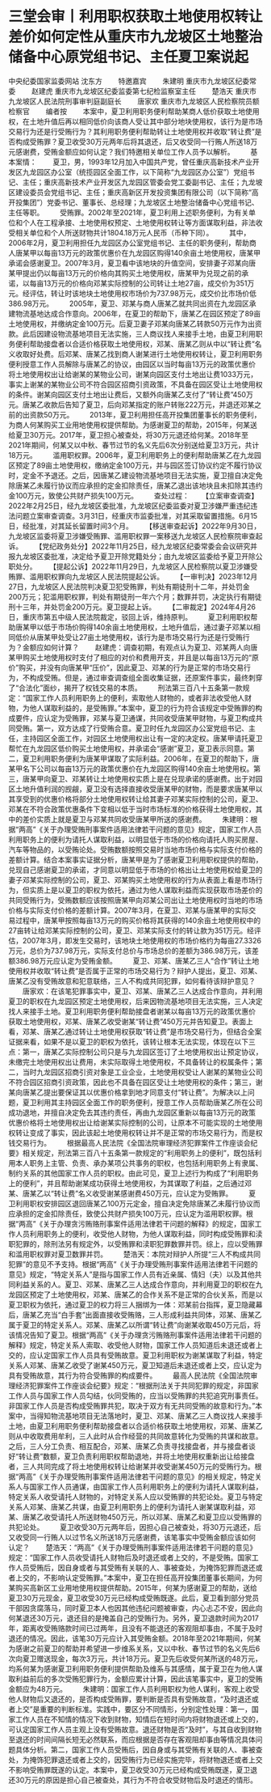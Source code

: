 # 三堂会审丨利用职权获取土地使用权转让差价如何定性从重庆市九龙坡区土地整治储备中心原党组书记、主任夏卫案说起

中央纪委国家监委网站 沈东方
　　特邀嘉宾
　　朱建明 重庆市九龙坡区纪委常委
　　赵建虎 重庆市九龙坡区纪委监委第七纪检监察室主任
　　楚浩天 重庆市九龙坡区人民法院刑事审判庭副庭长
　　唐家欢 重庆市九龙坡区人民检察院员额检察官
　　编者按
　　本案中，夏卫利用职务便利帮助某商人低价获取土地使用权，在土地升值后再以相同低价向该商人受让其中部分地块使用权，该行为是市场交易行为还是行受贿行为？其利用职务便利帮助转让土地使用权并收取“转让费”是否构成受贿罪？夏卫收受30万元两年后将其退还，后又收受同一行贿人所送18万元感谢费，受贿金额应如何认定？我们特邀相关单位工作人员予以解析。
　　基本案情：
　　夏卫，男，1993年12月加入中国共产党，曾任重庆高新技术产业开发区九龙园区办公室（统揽园区全面工作，以下简称“九龙园区办公室”）党组书记、主任；重庆高新技术产业开发区九龙园区管委会党工委副书记、主任；九龙坡区建设委员会党组书记、主任；重庆高新区开发投资集团有限公司（以下简称“高开投集团”）党委书记、董事长、总经理；九龙坡区土地整治储备中心党组书记、主任等职。
　　受贿罪。2002年至2021年，夏卫利用上述职务便利，为有关单位和个人在工程承接、土地使用权预定、土地使用权转让等方面谋取利益，非法收受相关单位和个人所送财物共计1804.18万元人民币（币种下同）。
　　其中，2006年2月，夏卫利用担任九龙园区办公室党组书记、主任的职务便利，帮助商人唐某甲以每亩13万元的政策优惠价在九龙园区购得140余亩土地使用权，唐某甲承诺会感谢夏卫。2007年3月，夏卫看中该地块的升值空间，安排妻子邓某向唐某甲提出仍以每亩13万元的价格向其购买土地使用权，唐某甲为兑现之前的承诺，以每亩13万元的价格向邓某实际控制的公司转让土地27亩，成交价为351万元。经评估，转让时该地块土地使用权市场价为737.98万元，成交价比市场价低386.98万元。
　　2005年，夏卫、邓某与商人唐某乙就共同出资在九龙园区承建物流基地达成合作意向。2006年，在夏卫的帮助下，唐某乙在园区预定了89亩土地使用权，并缴纳定金100万元。后夏卫妻子邓某向唐某乙转款50万元作为出资款。此后因建设物流基地项目无法实施，三人商议找人来接手土地，由夏卫利用职务便利帮助接盘者以合适价格获取土地使用权，邓某、唐某乙则从中以“转让费”名义收取好处费。后邓某、唐某乙找到商人谢某进行土地使用权转让，夏卫利用职务便利授意工作人员解除与唐某乙的协议，由园区以当时每亩13万元的政策优惠价将土地使用权出让给谢某的某物业公司，谢某向园区支付土地出让费1033万元，事实上谢某的某物业公司不符合园区招商引资政策，不具备在园区受让土地使用权的条件。谢某向园区支付土地出让费后，又额外向唐某乙支付了“转让费”450万元。唐某乙收款后告知了夏卫，后向邓某指定的账户转账222万元，并退还邓某之前的出资款50万元。
　　2013年，夏卫利用担任高开投集团董事长的职务便利，为商人何某购买工业用地使用权提供帮助。为感谢夏卫的帮助，2015年，何某送给夏卫30万元。2017年，夏卫担心被查处，将30万元退还给何某。2018年至2021年期间，何某又以中秋、春节过节的名义先后6次分别送给夏卫3万元，共计18万元。
　　滥用职权罪。2006年，夏卫利用职务上的便利帮助唐某乙在九龙园区预定了89亩土地使用权，缴纳定金100万元，并与园区签订协议约定不履行协议时，定金不予退还。之后，因唐某乙建设物流基地项目无法实施，夏卫擅自决定免除唐某乙未履行协议而应承担的定金扣除责任，唐某乙退出该地块且未扣除其违约金100万元，致使公共财产损失100万元。
　　查处过程：
　　【立案审查调查】2022年2月25日，经九龙坡区委批准，九龙坡区纪委监委对夏卫涉嫌严重违纪违法问题立案审查调查。3月31日，经重庆市监委批准，对其采取留置措施。6月15日，经批准，对其延长留置时间3个月。
　　【移送审查起诉】2022年9月30日，九龙坡区监委将夏卫涉嫌受贿罪、滥用职权罪一案移送九龙坡区人民检察院审查起诉。
　　【党纪政务处分】2022年11月25日，经九龙坡区纪委常委会会议研究并报九龙坡区委批准，决定给予夏卫开除党籍处分；由九龙坡区监委给予夏卫开除公职处分。
　　【提起公诉】2022年11月29日，九龙坡区人民检察院以夏卫涉嫌受贿罪、滥用职权罪向九龙坡区人民法院提起公诉。
　　【一审判决】2023年12月27日，九龙坡区人民法院判决夏卫犯受贿罪，判处有期徒刑十二年，并处罚金200万元；犯滥用职权罪，判处有期徒刑一年六个月；数罪并罚，决定执行有期徒刑十三年，并处罚金200万元。夏卫提起上诉。
　　【二审裁定】2024年4月26日，重庆市第五中级人民法院裁定，驳回上诉，维持原判。
　　夏卫利用职权帮助唐某甲以低于市场价购得140余亩土地使用权，土地升值后，通过妻子邓某以相同低价从唐某甲处受让27亩土地使用权，该行为是市场交易行为还是行受贿行为？金额应如何计算？
　　赵建虎：调查初期，有观点认为夏卫、邓某两人向唐某甲购买土地使用权时支付了相应的对价和费用开支，并且是以每亩13万元的“原价”购买，并没有向唐某甲“压价”，因此夏卫、邓某的行为是正常的市场交易行为，不构成受贿。但是，通过审查调查组全面收集证据，还原案件事实，最终刺穿了“合法化”面纱，揭开了权钱交易的本质。
　　刑法第三百八十五条第一款规定：“国家工作人员利用职务上的便利，索取他人财物的，或者非法收受他人财物，为他人谋取利益的，是受贿罪。”本案中，夏卫的行为符合该规定中受贿罪的构成要件，应认定为受贿罪，邓某与夏卫通谋，共同收受唐某甲财物，与夏卫构成共同受贿。第一，双方达成了行受贿合意。夏卫时任九龙园区办公室党组书记、主任，主持园区全面工作，对园区土地使用权出让有一定的决定权。唐某甲请托夏卫帮忙在九龙园区低价购买土地使用权，并承诺会“感谢”夏卫，夏卫表示同意。第二，夏卫利用职务便利为唐某甲谋取了实际利益。2006年，在夏卫的帮助下，唐某甲名下公司以每亩13万元的政策优惠价在九龙园区购得140余亩土地使用权。第三，唐某甲向夏卫、邓某转让土地使用权实质上是在兑现承诺的感谢费。出于对园区土地升值利润的觊觎，夏卫没有选择直接收受唐某甲的财物，而是要求唐某甲以其享受到的优惠价格将部分土地使用权转让给其妻子邓某实际控制的公司，夏卫、邓某在不符合政策优惠条件下变相以低于当时市场标准的价格获得土地使用权，其中的差价实质上就是夏卫与邓某共同收受唐某甲所送的感谢费。
　　朱建明：根据“两高”《关于办理受贿刑事案件适用法律若干问题的意见》规定，国家工作人员利用职务上的便利为请托人谋取利益，以明显低于市场的价格向请托人购买房屋、汽车等物品的，以受贿论处。受贿数额按照交易时当地市场价格与实际支付价格的差额计算。结合本案事实证据分析，唐某甲是为了感谢夏卫利用职权提供的帮助，兑现自己感谢夏卫的承诺，才同意以明显低于市场的价格出让土地使用权给夏卫的妻子邓某实际控制的公司，夏卫、邓某购买土地使用权的行为从表面上看是市场行为，但实质上是以夏卫的职权为依托，通过为他人谋取利益而实现获取市场差价的共同受贿行为，受贿数额应该按照唐某甲向邓某公司出让土地使用权时当地的市场价格与实际支付价格的差额计算。2007年3月，在夏卫、邓某与唐某甲的实际交易过程中，唐某甲按照每亩13万元的购买价格将其获得的140余亩土地使用权中的27亩转让给邓某实际控制的公司，夏卫、邓某实际支付的转让款为351万元。经评估，2007年3月，即发生交易时，该地块土地使用权的市场价格约为每亩27.3326万元，总价为737.98万元，实际支付总价与市场总价的差额为386.98万元，该差额386.98万元应认定为受贿金额。
　　夏卫、邓某、唐某乙三人“合作”转让土地使用权并收取“转让费”是否属于正常的市场交易行为？辩护人提出，夏卫、邓某、唐某乙没有受贿故意和犯意联络，三人不构成共同犯罪，如何看待该辩护意见？
　　唐家欢：在该笔犯罪事实中，夏卫、邓某、唐某乙三人达成合作意向，并利用夏卫的职权在九龙园区预定土地使用权，后来因物流基地项目无法实施，三人决定找人来接手土地。夏卫利用职务便利帮助接盘者谢某以每亩13万元的政策优惠价获取土地使用权，邓某、唐某乙收受谢某“转让费”450万元并告知夏卫。表面上看，邓某、唐某乙通过转让土地使用权获取“转让费”是市场交易行为，但结合全案证据来看，如果不是以夏卫的职权为依托，该转让根本无法实现，体现在以下三点：第一，唐某乙实际控制公司只是与九龙园区签订了土地使用权出让预定协议，未缴完土地使用权出让费用，未实际取得土地使用权，不具备转让的权属条件；第二，当时九龙园区招商引资对象是工业企业，土地使用权受让人谢某的某物业公司不符合园区招商引资政策，因此也不具备在园区受让土地使用权的条件；第三，谢某向唐某乙提出要保证其以优惠价格拿到地才同意支付“转让费”。为解决以上问题，夏卫利用其主持园区全面工作的职务便利，授意工作人员帮助唐某乙所在公司成功退地，并擅自决定免去其违约责任，再由九龙园区重新以每亩13万元的政策优惠价格将土地使用权出让给谢某实际控制的公司，让原本不可能实现的土地使用权转让变成了事实，因此该起土地使用权转让并不是正常的市场交易行为，而是权钱交易行为。
　　根据最高人民法院《全国法院审理经济犯罪案件工作座谈会纪要》相关规定，刑法第三百八十五条第一款规定的“利用职务上的便利”，既包括利用本人职务上主管、负责、承办某项公共事务的职权，也包括利用职务上有隶属、制约关系的其他国家工作人员的职权。由此可见，夏卫上述行为构成了“利用职务上的便利”，并且帮助谢某成功获得土地使用权，为其谋取了利益，之后通过邓某、唐某乙以“转让费”名义收受谢某感谢费450万元，应认定为受贿罪。
　　夏卫利用职权安排园区退回唐某乙100万元定金，擅自决定免除唐某乙未履行协议而应承担的定金扣除责任，致使公共财产损失100万元，应认定为滥用职权罪。根据“两高”《关于办理贪污贿赂刑事案件适用法律若干问题的解释》的规定，国家工作人员利用职务上的便利，收受他人财物，为他人谋取利益，同时构成受贿罪和渎职犯罪的，除刑法另有规定外，以受贿罪和渎职犯罪数罪并罚。综上，应以受贿罪和滥用职权罪对夏卫数罪并罚。
　　楚浩天：本院对辩护人所提“三人不构成共同犯罪”的意见不予支持。根据“两高”《关于办理受贿刑事案件适用法律若干问题的意见》规定，“特定关系人”是指与国家工作人员有近亲属、情妇（夫）以及其他共同利益关系的人。夏卫、邓某、唐某乙三人达成合作意向，并利用夏卫的职权在九龙园区预定了土地使用权，邓某、唐某乙的合作关系不是正常的合伙关系，而是以夏卫职权为依托，通过夏卫的权力将三人捆绑为一体：邓某前台指挥，夏卫隐藏幕后，唐某乙充当“白手套”出面直接收受贿赂，三人形成利益共同体，邓某、唐某乙属于夏卫的特定关系人。邓某、唐某乙以所谓“转让费”向谢某收取450万元后，将该情况告知了夏卫。根据“两高”《关于办理贪污贿赂刑事案件适用法律若干问题的解释》规定，特定关系人索取、收受他人财物，国家工作人员知道后未退还或者上交的，应认定国家工作人员具有受贿故意。夏卫利用职权为谢某谋取了利益，特定关系人邓某、唐某乙收受了谢某450万元，夏卫知道后未退还或者上交，应认定为具有受贿故意，其行为符合受贿罪的构成要件。
　　最高人民法院《全国法院审理经济犯罪案件工作座谈会纪要》规定：“根据刑法关于共同犯罪的规定，非国家工作人员与国家工作人员勾结，伙同受贿的，应当以受贿罪的共犯追究刑事责任。非国家工作人员是否构成受贿罪共犯，取决于双方有无共同受贿的故意和行为。”本案中，当得知物流基地项目无法落地时，夏卫、邓某、唐某乙三人商议找人来接手土地，由夏卫利用职务便利帮助接盘者以合适价格获取土地使用权，邓某、唐某乙则从中收取费用牟利，三人此时从合作经营的共同故意转化为受贿的共谋和故意。之后，三人分工负责、相互配合，邓某、唐某乙负责寻找接盘者，并与接盘者谈好“转让费”数额，夏卫负责利用职权帮助退地，并将土地使用权重新出让给接盘者，三人共同完成了将土地使用权转让给谢某并收受谢某450万元的受贿行为。根据“两高”《关于办理受贿刑事案件适用法律若干问题的意见》的相关规定，特定关系人与国家工作人员通谋，由国家工作人员利用职务上的便利为请托人谋取利益，特定关系人收受请托人财物的，对特定关系人应以受贿罪的共犯论处。夏卫与特定关系人邓某、唐某乙共谋，由夏卫利用职务上的便利为请托人谢某谋取利益，邓某、唐某乙收受请托人所送财物450万元，所以邓某、唐某乙和夏卫应以受贿罪的共犯论处。
　　夏卫收受30万元两年后，因担心自己被查处，将30万元退还，后又收受同一行贿人以过节名义所送18万元感谢费，该笔事实中受贿金额应该如何认定？
　　楚浩天：“两高”《关于办理受贿刑事案件适用法律若干问题的意见》规定：“国家工作人员收受请托人财物后及时退还或者上交的，不是受贿。国家工作人员受贿后，因自身或者与其受贿有关联的人、事被查处，为掩饰犯罪而退还或者上交的，不影响认定受贿罪。”本案中，夏卫在担任高开投集团董事长期间，为何某购买高新区工业用地使用权提供帮助。2015年，何某为感谢夏卫的帮助，送给夏卫30万元现金，夏卫收受30万元已经构成受贿既遂。此后，夏卫看到部分党员干部因贪腐落马，同时夏卫本人也因其他违纪问题被审查，内心忐忑不安，因此向何某退还30万元，退还目的是掩盖自己的受贿行为。另外，夏卫退款时间为2017年，距离收受贿赂款时间已过两年，且没有不能退还的客观阻却事由，不属于及时退还的情况。因此，该笔30万元应计入其受贿金额。2018年至2021年期间，何某为感谢之前夏卫的帮助并希望进一步维系关系，又以中秋、春节过节的名义先后6次向夏卫赠送现金，每次3万元，共计18万元。夏卫先后收受何某所送的48万元，均系何某为感谢夏卫利用职务便利提供帮助及维系与其感情，属于夏卫在为他人谋取利益前后的多次受贿犯罪行为，金额应累计计算，因此该笔事实中，夏卫的受贿金额应为48万元。
　　朱建明：国家工作人员利用职权为他人谋利，客观上收受他人财物后又退还的，是否构成受贿罪，要判断是否具有受贿故意，“及时退还或者上交”是重要的判断标准。实践中，要区分不同情形，分别定性处理：第一，国家工作人员在不知情的情况下收到财物，知情后在短时间内将财物退还或上交的，可认定国家工作人员主观上没有受贿故意。退还财物是否“及时”，与其自收到财物至退还的时间间隔长短无必然联系，而应根据是否存在客观阻却事由等情况具体问题具体分析。第二，国家工作人员受贿后，因自身或与其受贿有关联的人、事被查处，为掩饰犯罪退还或者上交的，因受贿行为已经实施完毕，将财物退还或者上交不影响受贿罪既遂的认定。本案中，夏卫收受30万元已经构成受贿既遂，夏卫退还30万元的原因是担心自己被查处，其行为不符合收受财物后及时退还的情形。